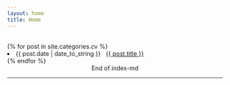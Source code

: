```yaml
---
layout: home
title: Home
---
```

<br>
  <div class="w3-container w3-blue">
{% for post in site.categories.cv %}
 <li style="margin-left:1px margin-top:10px">   <span style="margin-left:18px margin-top:16px">{{ post.date | date_to_string }}</span>
              &nbsp; <a href="{{ post.url }}"> {{ post.title }}</a>
 </li>
{% endfor %}
    <center> End of index-md </center>
<hr>
</div>
